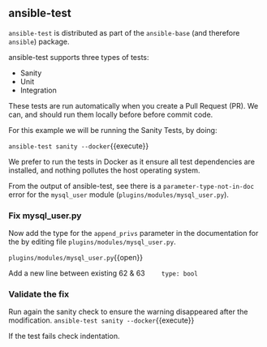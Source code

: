 ## ansible-test

`ansible-test` is distributed as part of the ``ansible-base`` (and therefore ``ansible``) package.

ansible-test supports three types of tests:
* Sanity
* Unit
* Integration

These tests are run automatically when you create a Pull Request (PR). We can, and should run them locally before before commit code.

For this example we will be running the Sanity Tests, by doing:

`ansible-test sanity --docker`{{execute}}

We prefer to run the tests in Docker as it ensure all test dependencies are installed, and nothing pollutes the host operating system.

From the output of ansible-test, see there is a `parameter-type-not-in-doc` error for the `mysql_user` module (`plugins/modules/mysql_user.py`).

### Fix mysql_user.py

Now add the type for the `append_privs` parameter in the documentation for the by editing file `plugins/modules/mysql_user.py`.

`plugins/modules/mysql_user.py`{{open}}

Add a new line between existing 62 & 63 `    type: bool`

### Validate the fix

Run again the sanity check to ensure the warning disappeared after the modification.
`ansible-test sanity --docker`{{execute}}

If the test fails check indentation.
